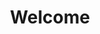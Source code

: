 ---
slug: welcome
title: Welcome
authors: [slorber, yangshun]
tags: [facebook, hello, docusaurus]
---